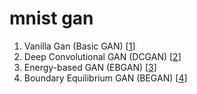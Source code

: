 # mnist gan
1.  Vanilla Gan (Basic GAN) \[[1](https://arxiv.org/abs/1406.2661)\]
2.  Deep Convolutional GAN (DCGAN) \[[2](https://arxiv.org/abs/1511.06434)\]
3.  Energy-based GAN (EBGAN) \[[3](https://arxiv.org/abs/1609.03126)\]
4.  Boundary Equilibrium GAN (BEGAN) \[[4](https://arxiv.org/abs/1703.10717)\]
